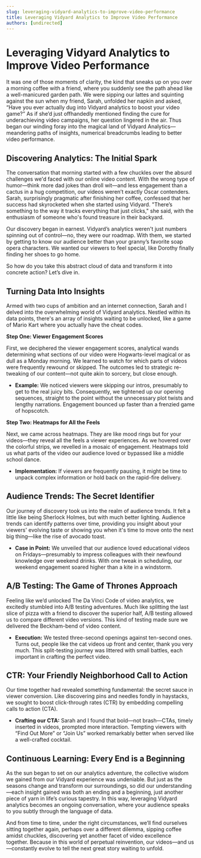 ```yaml
---
slug: leveraging-vidyard-analytics-to-improve-video-performance
title: Leveraging Vidyard Analytics to Improve Video Performance
authors: [undirected]
---
```



# Leveraging Vidyard Analytics to Improve Video Performance

It was one of those moments of clarity, the kind that sneaks up on you over a morning coffee with a friend, where you suddenly see the path ahead like a well-manicured garden path. We were sipping our lattes and squinting against the sun when my friend, Sarah, unfolded her napkin and asked, “Have you ever actually dug into Vidyard analytics to boost your video game?” As if she’d just offhandedly mentioned finding the cure for underachieving video campaigns, her question lingered in the air. Thus began our winding foray into the magical land of Vidyard Analytics—meandering paths of insights, numerical breadcrumbs leading to better video performance.

## Discovering Analytics: The Initial Spark

The conversation that morning started with a few chuckles over the absurd challenges we'd faced with our online video content. With the wrong type of humor—think more dad jokes than droll wit—and less engagement than a cactus in a hug competition, our videos weren’t exactly Oscar contenders. Sarah, surprisingly pragmatic after finishing her coffee, confessed that her success had skyrocketed when she started using Vidyard. "There’s something to the way it tracks everything that just clicks," she said, with the enthusiasm of someone who's found treasure in their backyard.

Our discovery began in earnest. Vidyard’s analytics weren't just numbers spinning out of control—no, they were our roadmap. With them, we started by getting to know our audience better than your granny’s favorite soap opera characters. We wanted our viewers to feel special, like Dorothy finally finding her shoes to go home.

So how do you take this abstract cloud of data and transform it into concrete action? Let’s dive in.

## Turning Data Into Insights

Armed with two cups of ambition and an internet connection, Sarah and I delved into the overwhelming world of Vidyard analytics. Nestled within its data points, there's an array of insights waiting to be unlocked, like a game of Mario Kart where you actually have the cheat codes.

**Step One: Viewer Engagement Scores**

First, we deciphered the viewer engagement scores, analytical wands determining what sections of our video were Hogwarts-level magical or as dull as a Monday morning. We learned to watch for which parts of videos were frequently rewound or skipped. The outcomes led to strategic re-tweaking of our content—not quite akin to sorcery, but close enough.

- **Example:** We noticed viewers were skipping our intros, presumably to get to the real juicy bits. Consequently, we tightened up our opening sequences, straight to the point without the unnecessary plot twists and lengthy narrations. Engagement bounced up faster than a frenzied game of hopscotch.

**Step Two: Heatmaps for All the Feels**

Next, we came across heatmaps. They are like mood rings but for your videos—they reveal all the feels a viewer experiences. As we hovered over the colorful strips, we revelled in a mosaic of engagement. Heatmaps told us what parts of the video our audience loved or bypassed like a middle school dance.

- **Implementation:** If viewers are frequently pausing, it might be time to unpack complex information or hold back on the rapid-fire delivery.

## Audience Trends: The Secret Identifier

Our journey of discovery took us into the realm of audience trends. It felt a little like being Sherlock Holmes, but with much better lighting. Audience trends can identify patterns over time, providing you insight about your viewers' evolving taste or showing you when it's time to move onto the next big thing—like the rise of avocado toast.

- **Case in Point:** We unveiled that our audience loved educational videos on Fridays—presumably to impress colleagues with their newfound knowledge over weekend drinks. With one tweak in scheduling, our weekend engagement soared higher than a kite in a windstorm.

## A/B Testing: The Game of Thrones Approach

Feeling like we’d unlocked The Da Vinci Code of video analytics, we excitedly stumbled into A/B testing adventures. Much like splitting the last slice of pizza with a friend to discover the superior half, A/B testing allowed us to compare different video versions. This kind of testing made sure we delivered the Beckham-bend of video content.

- **Execution:** We tested three-second openings against ten-second ones. Turns out, people like the cat videos up front and center, thank you very much. This split-testing journey was littered with small battles, each important in crafting the perfect video. 

## CTR: Your Friendly Neighborhood Call to Action

Our time together had revealed something fundamental: the secret sauce in viewer conversion. Like discovering pins and needles fondly in haystacks, we sought to boost click-through rates (CTR) by embedding compelling calls to action (CTA).

- **Crafting our CTA:** Sarah and I found that bold—not brash—CTAs, timely inserted in videos, prompted more interaction. Tempting viewers with “Find Out More” or “Join Us” worked remarkably better when served like a well-crafted cocktail.

## Continuous Learning: Every End is a Beginning

As the sun began to set on our analytics adventure, the collective wisdom we gained from our Vidyard experience was undeniable. But just as the seasons change and transform our surroundings, so did our understanding—each insight gained was both an ending and a beginning, just another piece of yarn in life’s curious tapestry. In this way, leveraging Vidyard analytics becomes an ongoing conversation, where your audience speaks to you subtly through the language of data.

And from time to time, under the right circumstances, we’ll find ourselves sitting together again, perhaps over a different dilemma, sipping coffee amidst chuckles, discovering yet another facet of video excellence together. Because in this world of perpetual reinvention, our videos—and us—constantly evolve to tell the next great story waiting to unfold.